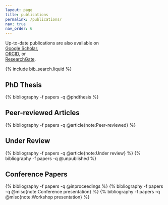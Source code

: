 ```yaml
---
layout: page
title: publications
permalink: /publications/
nav: true
nav_order: 6
---
```

Up-to-date publications are also available on  
[<i class="ai ai-google-scholar"></i> Google Scholar](https://scholar.google.fr/citations?user=X0s6r3QAAAAJ&hl=fr),  
[<i class="ai ai-orcid"></i> ORCID](https://orcid.org/0000-0002-9545-988X), or  
[<i class="ai ai-researchgate"></i> ResearchGate](https://www.researchgate.net/profile/Arthur-Clerjon).


<!-- _pages/publications.md -->

<!-- Bibsearch Feature -->

{% include bib_search.liquid %}

<div class="publications">
</div>

## PhD Thesis
{% bibliography -f papers -q @phdthesis %}

## Peer-reviewed Articles
{% bibliography -f papers -q @article{note:Peer-reviewed} %}

## Under Review
{% bibliography -f papers -q @article{note:Under review} %}
{% bibliography -f papers -q @unpublished %}

## Conference Papers
{% bibliography -f papers -q @inproceedings %}
{% bibliography -f papers -q @misc{note:Conference presentation} %}
{% bibliography -f papers -q @misc{note:Workshop presentation} %}

</div>

</div>